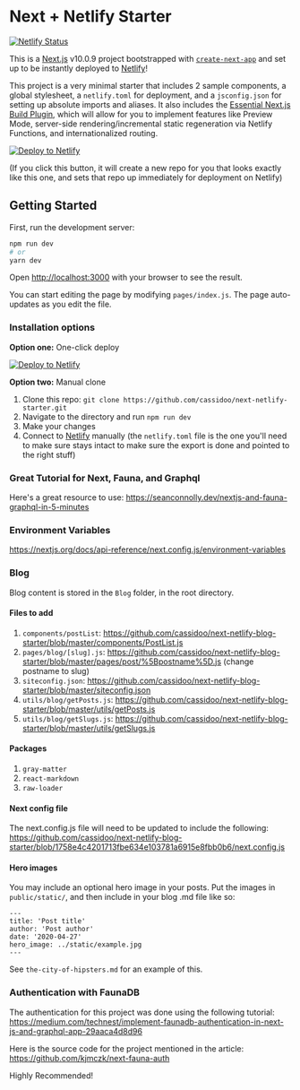 # Next + Netlify Starter

[![Netlify Status](https://api.netlify.com/api/v1/badges/ed50f56e-4fc2-4c98-8b66-1e5074c6f3d3/deploy-status)](https://app.netlify.com/sites/next-starter/deploys)

This is a [Next.js](https://nextjs.org/) v10.0.9 project bootstrapped with [`create-next-app`](https://github.com/vercel/next.js/tree/canary/packages/create-next-app) and set up to be instantly deployed to [Netlify](https://url.netlify.com/SyTBPVamO)!

This project is a very minimal starter that includes 2 sample components, a global stylesheet, a `netlify.toml` for deployment, and a `jsconfig.json` for setting up absolute imports and aliases. It also includes the [Essential Next.js Build Plugin](https://github.com/netlify/netlify-plugin-nextjs), which will allow for you to implement features like Preview Mode, server-side rendering/incremental static regeneration via Netlify Functions, and internationalized routing.

[![Deploy to Netlify](https://www.netlify.com/img/deploy/button.svg)](https://app.netlify.com/start/deploy?repository=https://github.com/cassidoo/next-netlify-starter&utm_source=github&utm_medium=nextstarter-cs&utm_campaign=devex-cs)

(If you click this button, it will create a new repo for you that looks exactly like this one, and sets that repo up immediately for deployment on Netlify)

## Getting Started

First, run the development server:

```bash
npm run dev
# or
yarn dev
```

Open [http://localhost:3000](http://localhost:3000) with your browser to see the result.

You can start editing the page by modifying `pages/index.js`. The page auto-updates as you edit the file.

### Installation options

**Option one:** One-click deploy

[![Deploy to Netlify](https://www.netlify.com/img/deploy/button.svg)](https://app.netlify.com/start/deploy?repository=https://github.com/cassidoo/next-netlify-starter&utm_source=github&utm_medium=nextstarter-cs&utm_campaign=devex-cs)

**Option two:** Manual clone

1.  Clone this repo: `git clone https://github.com/cassidoo/next-netlify-starter.git`
2.  Navigate to the directory and run `npm run dev`
3.  Make your changes
4.  Connect to [Netlify](https://url.netlify.com/Bk4UicocL) manually (the `netlify.toml` file is the one you'll need to make sure stays intact to make sure the export is done and pointed to the right stuff)

### Great Tutorial for Next, Fauna, and Graphql

Here's a great resource to use: https://seanconnolly.dev/nextjs-and-fauna-graphql-in-5-minutes

### Environment Variables

https://nextjs.org/docs/api-reference/next.config.js/environment-variables

### Blog

Blog content is stored in the `Blog` folder, in the root directory.

#### Files to add

1.  `components/postList`: https://github.com/cassidoo/next-netlify-blog-starter/blob/master/components/PostList.js
2.  `pages/blog/[slug].js`: https://github.com/cassidoo/next-netlify-blog-starter/blob/master/pages/post/%5Bpostname%5D.js (change postname to slug)
3.  `siteconfig.json`: https://github.com/cassidoo/next-netlify-blog-starter/blob/master/siteconfig.json
4.  `utils/blog/getPosts.js`: https://github.com/cassidoo/next-netlify-blog-starter/blob/master/utils/getPosts.js
5.  `utils/blog/getSlugs.js`: https://github.com/cassidoo/next-netlify-blog-starter/blob/master/utils/getSlugs.js

#### Packages

1.  `gray-matter`
2.  `react-markdown`
3.  `raw-loader`

#### Next config file

The next.config.js file will need to be updated to include the following: https://github.com/cassidoo/next-netlify-blog-starter/blob/1758e4c4201713fbe634e103781a6915e8fbb0b6/next.config.js

#### Hero images

You may include an optional hero image in your posts. Put the images in `public/static/`, and then include in your blog .md file like so:

```
---
title: 'Post title'
author: 'Post author'
date: '2020-04-27'
hero_image: ../static/example.jpg
---
```

See `the-city-of-hipsters.md` for an example of this.

### Authentication with FaunaDB

The authentication for this project was done using the following tutorial: https://medium.com/technest/implement-faunadb-authentication-in-next-js-and-graphql-app-29aaca4d8d96

Here is the source code for the project mentioned in the article: https://github.com/kjmczk/next-fauna-auth

Highly Recommended!
